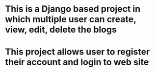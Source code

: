 # This is a Django based project in which multiple user can create, view, edit, delete the blogs
# This project allows user to register their account and login to web site